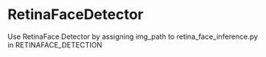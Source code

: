 # RetinaFaceDetector

Use RetinaFace Detector by assigning img_path to retina_face_inference.py in RETINAFACE_DETECTION
